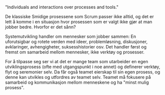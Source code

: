"Individuals and interactions over processes and tools."

De klassiske Smidige prosessene som Scrum passer ikke alltid, og det er lett å komme i en situasjon hvor prosessen som er valgt ikke gjør at man jobber bedre. Hvorfor er det sånn?

Systemutvikling handler om mennesker som jobber sammen: En uforutsigbar og rotete verden med ideer, problemløsning, diskusjoner, avklaringer, avhengigheter, suksesshistorier osv. Det handler først og fremst om samarbeid mellom mennesker, ikke verktøy og prosesser.

For å tilpasse seg ser vi at det er mange team som utarbeider en egen utviklingsprosess (ofte med utgangspunkt i noe annet) og definerer verktøy, flyt og seremonier selv. Da får også  teamet eierskap til sin egen prosess, og denne kan utvikles og utfordres av teamet selv. Teamet må fokusere på samarbeid og kommunikasjon mellom menneskene og ha "minst mulig prosess".